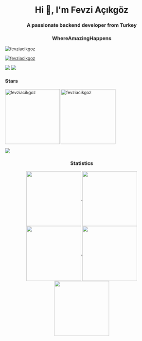 <h1 align="center">Hi 👋, I'm Fevzi Açıkgöz</h1>
<h3 align="center">A passionate backend developer from Turkey</h3>
<h3 align="center">WhereAmazingHappens</h3>

<p align="left"> <img src="https://komarev.com/ghpvc/?username=fevziacikgoz&label=Profile%20views&color=0e75b6&style=flat" alt="fevziacikgoz" /> </p>

<p align="left"> <a href="https://github.com/ryo-ma/github-profile-trophy"><img src="https://github-profile-trophy.vercel.app/?username=fevziacikgoz&theme=default" alt="fevziacikgoz" /></a> </p>


<div> <a href="https://www.linkedin.com/in/fevziacikgoz" target="_blank"><img src="https://img.shields.io/badge/LinkedIn-0077B5?style=for-the-badge&logo=linkedin&logoColor=white" target="_blank"></a>
<a href = "mailto:fvzackgz@gmail.com"><img src="https://img.shields.io/badge/-Gmail-%23333?style=for-the-badge&logo=gmail&logoColor=white" target="_blank"></a>
</div>

<h3 align="left">Stars</h3>
<img align="left" height="180em" src="https://github-readme-stats.vercel.app/api/top-langs/?username=fevziacikgoz&layout=compact&theme=" alt=fevziacikgoz />

<p><img align="center" height="180em" src="https://github-readme-streak-stats.herokuapp.com/?user=fevziacikgoz&theme=" alt="fevziacikgoz" /></p>

<img src="https://user-images.githubusercontent.com/73097560/115834477-dbab4500-a447-11eb-908a-139a6edaec5c.gif"><h3 align="center">Statistics</h3>
<div align="center">
<a href="https://github.com/fevziacikgoz">
<img align="center" src="http://github-profile-summary-cards.vercel.app/api/cards/stats?username=fevziacikgoz&theme=2077" height="180em" />
<img align="center" src="http://github-profile-summary-cards.vercel.app/api/cards/most-commit-language?username=fevziacikgoz&theme=2077" height="180em" />
<img align="center" src="http://github-profile-summary-cards.vercel.app/api/cards/repos-per-language?username=fevziacikgoz&theme=2077" height="180em" />
<img align="center" src="http://github-profile-summary-cards.vercel.app/api/cards/productive-time?username=fevziacikgoz&theme=2077" height="180em" />
<img align="center" src="http://github-profile-summary-cards.vercel.app/api/cards/profile-details?username=fevziacikgoz&theme=2077" height="180em" />
</div>
